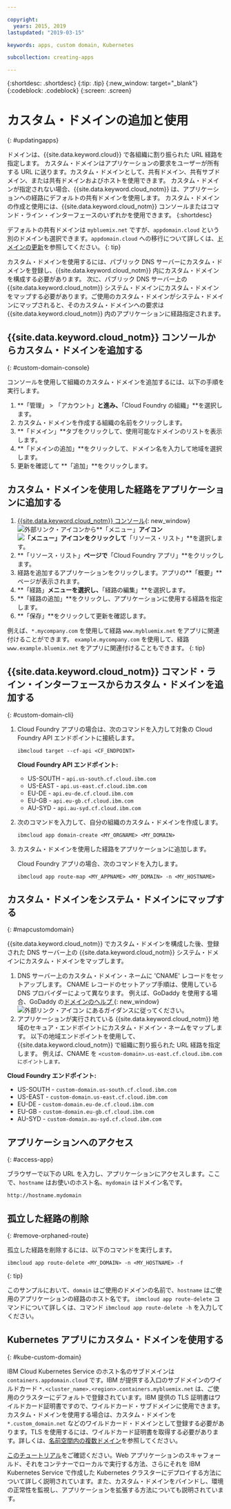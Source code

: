 ```yaml
---

copyright:
  years: 2015, 2019
lastupdated: "2019-03-15"

keywords: apps, custom domain, Kubernetes

subcollection: creating-apps

---
```


{:shortdesc: .shortdesc}
{:tip: .tip}
{:new_window: target="_blank"}
{:codeblock: .codeblock}
{:screen: .screen}

# カスタム・ドメインの追加と使用
{: #updatingapps}

ドメインは、{{site.data.keyword.cloud}} で各組織に割り振られた URL 経路を指定します。 カスタム・ドメインはアプリケーションの要求をユーザーが所有する URL に送ります。カスタム・ドメインとして、共有ドメイン、共有サブドメイン、または共有ドメインおよびホストを使用できます。 カスタム・ドメインが指定されない場合、{{site.data.keyword.cloud_notm}} は、アプリケーションへの経路にデフォルトの共有ドメインを使用します。 カスタム・ドメインの作成と使用には、{{site.data.keyword.cloud_notm}} コンソールまたはコマンド・ライン・インターフェースのいずれかを使用できます。
{:shortdesc}

デフォルトの共有ドメインは `mybluemix.net` ですが、`appdomain.cloud` という別のドメインも選択できます。`appdomain.cloud` への移行について詳しくは、[ドメインの更新](/docs/apps/tutorials?topic=creating-apps-update-domain)を参照してください。
{: tip}

カスタム・ドメインを使用するには、パブリック DNS サーバーにカスタム・ドメインを登録し、{{site.data.keyword.cloud_notm}} 内にカスタム・ドメインを構成する必要があります。 次に、パブリック DNS サーバー上の {{site.data.keyword.cloud_notm}} システム・ドメインにカスタム・ドメインをマップする必要があります。ご使用のカスタム・ドメインがシステム・ドメインにマップされると、そのカスタム・ドメインへの要求は {{site.data.keyword.cloud_notm}} 内のアプリケーションに経路指定されます。

## {{site.data.keyword.cloud_notm}} コンソールからカスタム・ドメインを追加する
{: #custom-domain-console}

コンソールを使用して組織のカスタム・ドメインを追加するには、以下の手順を実行します。

1. **「管理」 > 「アカウント」**と進み、**「Cloud Foundry の組織」**を選択します。
2. カスタム・ドメインを作成する組織の名前をクリックします。
3. **「ドメイン」**タブをクリックして、使用可能なドメインのリストを表示します。
4. **「ドメインの追加」**をクリックして、ドメイン名を入力して地域を選択します。
5. 更新を確認して **「追加」**をクリックします。

## カスタム・ドメインを使用した経路をアプリケーションに追加する

1. [{{site.data.keyword.cloud_notm}} コンソール](https://{DomainName}){: new_window} ![外部リンク・アイコン](../icons/launch-glyph.svg "外部リンク・アイコン")から**「メニュー」**アイコン![「メニュー」アイコン](../../icons/icon_hamburger.svg)をクリックして**「リソース・リスト」**を選択します。
2. **「リソース・リスト」**ページで**「Cloud Foundry アプリ」**をクリックします。
3. 経路を追加するアプリケーションをクリックします。アプリの**「概要」**ページが表示されます。
4. **「経路」**メニューを選択し、**「経路の編集」**を選択します。
5. **「経路の追加」**をクリックし、アプリケーションに使用する経路を指定します。
6. **「保存」**をクリックして更新を確認します。

例えば、`*.mycompany.com` を使用して経路 `www.mybluemix.net` をアプリに関連付けることができます。 `example.mycompany.com` を使用して、経路 `www.example.bluemix.net` をアプリに関連付けることもできます。
{: tip}

## {{site.data.keyword.cloud_notm}} コマンド・ライン・インターフェースからカスタム・ドメインを追加する
{: #custom-domain-cli}

1. Cloud Foundry アプリの場合は、次のコマンドを入力して対象の Cloud Foundry API エンドポイントに接続します。
   ```
   ibmcloud target --cf-api <CF_ENDPOINT>
   ```
   
   **Cloud Foundry API エンドポイント:**
   * US-SOUTH - `api.us-south.cf.cloud.ibm.com`
   * US-EAST - `api.us-east.cf.cloud.ibm.com`
   * EU-DE - `api.eu-de.cf.cloud.ibm.com`
   * EU-GB - `api.eu-gb.cf.cloud.ibm.com`
   * AU-SYD - `api.au-syd.cf.cloud.ibm.com`
   
2. 次のコマンドを入力して、自分の組織のカスタム・ドメインを作成します。
   ```
   ibmcloud app domain-create <MY_ORGNAME> <MY_DOMAIN>
   ```

3. カスタム・ドメインを使用した経路をアプリケーションに追加します。

   Cloud Foundry アプリの場合、次のコマンドを入力します。
   ```
   ibmcloud app route-map <MY_APPNAME> <MY_DOMAIN> -n <MY_HOSTNAME>
   ```
   
## カスタム・ドメインをシステム・ドメインにマップする
{: #mapcustomdomain}

{{site.data.keyword.cloud_notm}} でカスタム・ドメインを構成した後、登録された DNS サーバー上の {{site.data.keyword.cloud_notm}} システム・ドメインにカスタム・ドメインをマップします。

1. DNS サーバー上のカスタム・ドメイン・ネームに 'CNAME' レコードをセットアップします。 CNAME レコードのセットアップ手順は、使用している DNS プロバイダーによって異なります。 例えば、GoDaddy を使用する場合、GoDaddy の[ドメインのヘルプ ](https://www.godaddy.com/help/add-a-cname-record-19236){: new_window} ![外部リンク・アイコン](../icons/launch-glyph.svg "外部リンク・アイコン") にあるガイダンスに従ってください。
2. アプリケーションが実行されている {{site.data.keyword.cloud_notm}} 地域のセキュア・エンドポイントにカスタム・ドメイン・ネームをマップします。 以下の地域エンドポイントを使用して、{{site.data.keyword.cloud_notm}} で組織に割り振られた URL 経路を指定します。 例えば、CNAME を `<custom-domain>.us-east.cf.cloud.ibm.com にポイントします。`

  **Cloud Foundry エンドポイント:**
  * US-SOUTH - `custom-domain.us-south.cf.cloud.ibm.com`
  * US-EAST - `custom-domain.us-east.cf.cloud.ibm.com`
  * EU-DE - `custom-domain.eu-de.cf.cloud.ibm.com`
  * EU-GB - `custom-domain.eu-gb.cf.cloud.ibm.com`
  * AU-SYD - `custom-domain.au-syd.cf.cloud.ibm.com`

## アプリケーションへのアクセス
{: #access-app}

ブラウザーで以下の URL を入力し、アプリケーションにアクセスします。ここで、`hostname` はお使いのホスト名、`mydomain` はドメイン名です。
```
http://hostname.mydomain
```

## 孤立した経路の削除
{: #remove-orphaned-route}

孤立した経路を削除するには、以下のコマンドを実行します。
```
ibmcloud app route-delete <MY_DOMAIN> -n <MY_HOSTNAME> -f
```
{: tip}

このサンプルにおいて、`domain` はご使用のドメインの名前で、`hostname` はご使用のアプリケーションの経路のホスト名です。 `ibmcloud app route-delete` コマンドについて詳しくは、コマンド `ibmcloud app route-delete -h` を入力してください。

## Kubernetes アプリにカスタム・ドメインを使用する
{: #kube-custom-domain}

IBM Cloud Kubernetes Service のホスト名のサブドメインは `containers.appdomain.cloud` です。IBM が提供する入口のサブドメインのワイルドカード `*.<cluster_name>.<region>.containers.mybluemix.net` は、ご使用のクラスターにデフォルトで登録されています。IBM 提供の TLS 証明書はワイルドカード証明書ですので、ワイルドカード・サブドメインに使用できます。カスタム・ドメインを使用する場合は、カスタム・ドメインを `*.custom_domain.net` などのワイルドカード・ドメインとして登録する必要があります。TLS を使用するには、ワイルドカード証明書を取得する必要があります。詳しくは、[名前空間内の複数ドメイン](/docs/containers?topic=containers-ingress#multi-domains)を参照してください。

[このチュートリアル](/docs/tutorials?topic=solution-tutorials-scalable-webapp-kubernetes)をご確認ください。Web アプリケーションのスキャフォールド、それをコンテナーでローカルで実行する方法、さらにそれを IBM Kubernetes Service で作成した Kubernetes クラスターにデプロイする方法について詳しく説明されています。また、カスタム・ドメインをバインドし、環境の正常性を監視し、アプリケーションを拡張する方法についても説明されています。
